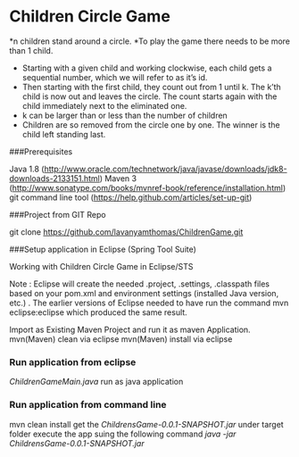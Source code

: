 # Children Circle Game

*n children stand around a circle.
*To play the game there needs to be more than 1 child.
* Starting with a given child and working clockwise, each child gets a sequential
number, which we will refer to as it’s id.
* Then starting with the first child, they count out from 1 until k. The k’th child
is now out and leaves the circle. The count starts again with the child
immediately next to the eliminated one.
* k can be larger than or less than the number of children
* Children are so removed from the circle one by one. The winner is the child
left standing last.


###Prerequisites

Java 1.8 (http://www.oracle.com/technetwork/java/javase/downloads/jdk8-downloads-2133151.html)
Maven 3 (http://www.sonatype.com/books/mvnref-book/reference/installation.html)
git command line tool (https://help.github.com/articles/set-up-git)


###Project from GIT Repo

git clone https://github.com/lavanyamthomas/ChildrenGame.git

###Setup application in Eclipse (Spring Tool Suite)

Working with Children Circle Game in Eclipse/STS

Note : Eclipse will create the needed .project, .settings, .classpath files based on your pom.xml and environment settings (installed Java version, etc.) . The earlier versions of Eclipse needed to have run the command mvn eclipse:eclipse which produced the same result.

Import as Existing Maven Project and run it as maven Application.
mvn(Maven) clean via eclipse
mvn(Maven) install via eclipse
 
### Run application from eclipse

 *ChildrenGameMain.java* run as java application
 
### Run application from command line
 
 mvn clean install
 get the *ChildrensGame-0.0.1-SNAPSHOT.jar* under target folder
 execute the app suing the following command
 *java -jar ChildrensGame-0.0.1-SNAPSHOT.jar*
 